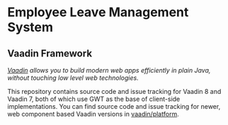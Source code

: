 # Employee Leave Management System
## Vaadin Framework

*[Vaadin](https://vaadin.com) allows you to build modern web apps efficiently in plain Java, without touching low level web technologies.*

This repository contains source code and issue tracking for Vaadin 8 and Vaadin 7, both of which use GWT as the base of client-side implementations. You can find source code and issue tracking for newer, web component based Vaadin versions in [vaadin/platform](https://github.com/vaadin/platform).
